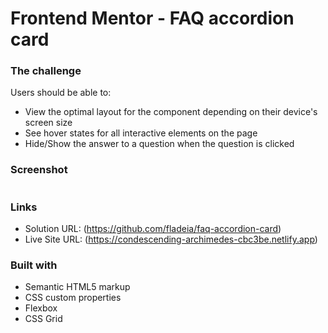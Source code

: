 # Frontend Mentor - FAQ accordion card

### The challenge

Users should be able to:

- View the optimal layout for the component depending on their device's screen size
- See hover states for all interactive elements on the page
- Hide/Show the answer to a question when the question is clicked

### Screenshot

<img src="">

### Links

- Solution URL: (https://github.com/fladeia/faq-accordion-card)
- Live Site URL: (https://condescending-archimedes-cbc3be.netlify.app)

### Built with

- Semantic HTML5 markup
- CSS custom properties
- Flexbox
- CSS Grid
